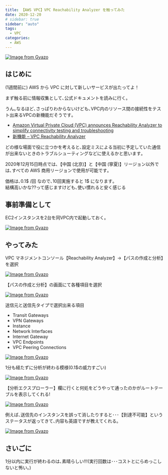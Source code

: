 ```yaml
---
title: 【AWS VPC】VPC Reachability Analyzer を触ってみた
date: 2020-12-20
# sidebar: true
sidebar: "auto"
tags:
  - VPC
categories:
  - AWS
---
```


[![Image from Gyazo](https://i.gyazo.com/4fbdfad09e30013c582c64ceecb4d57b.png)](https://gyazo.com/4fbdfad09e30013c582c64ceecb4d57b)

## はじめに

(1週間前に) AWS から VPC に対して新しいサービスが出たってよ！

まず触る前に情報収集として､公式ドキュメントを読みに行く｡

うん｡なるほど､さっぱりわからないけども､VPC内のリソース間の接続性をテスト出来るVPCの新機能だそうです｡

- [Amazon Virtual Private Cloud (VPC) announces Reachability Analyzer to simplify connectivity testing and troubleshooting](https://aws.amazon.com/jp/about-aws/whats-new/2020/12/amazon-vpc-announces-reachability-analyzer-to-simplify-connectivity-testing-and-troubleshooting/)
- [新機能 – VPC Reachability Analyzer](https://aws.amazon.com/jp/blogs/news/new-vpc-insights-analyzes-reachability-and-visibility-in-vpcs/)

どの様な場面で役に立つかを考えると､設定ミスによる当初に予定していた通信が出来ないときのトラブルシューティングなどに使えるかと思います｡

2020年12月15日時点では､【中国 (北京)】と【中国 (寧夏)】リージョン以外では､すべての AWS 商用リージョンで使用が可能です｡

価格は､0.1$ /回 なので､10回実施すると 1$ になります｡</br>
結構高いかな??って感じますけども､使い慣れると安く感じる

## 事前準備として

EC2インスタンスを2台を同VPC内で起動しておく｡

[![Image from Gyazo](https://i.gyazo.com/e89a40ff39914638699fcb32e8615bbe.png)](https://gyazo.com/e89a40ff39914638699fcb32e8615bbe)

## やってみた

VPC マネジメントコンソール【Reachability Analyzer】→【パスの作成と分析】を選択

[![Image from Gyazo](https://i.gyazo.com/092800f6412a7a23d3bf2be2df028c46.png)](https://gyazo.com/092800f6412a7a23d3bf2be2df028c46)

【パスの作成と分析】の画面にて各種項目を選択

[![Image from Gyazo](https://i.gyazo.com/dce7eb48e7369f45688ef6e775b1dc25.png)](https://gyazo.com/dce7eb48e7369f45688ef6e775b1dc25)

送信元と送信先タイプで選択出来る項目

- Transit Gateways
- VPN Gateways
- Instance
- Network Interfaces
- Internet Gateway
- VPC Endpoints
- VPC Peering Connections

[![Image from Gyazo](https://i.gyazo.com/f58fda418507e2cb7a9c6f7a414fef4d.png)](https://gyazo.com/f58fda418507e2cb7a9c6f7a414fef4d)

1分も経たずに分析が終わる模様(0.1$の威力すごい)

[![Image from Gyazo](https://i.gyazo.com/ec036ec14afd39a3e805bce5fd08041a.png)](https://gyazo.com/ec036ec14afd39a3e805bce5fd08041a)

【分析エクスプローラー】欄に行くと何処をどうやって通ったのかがルートテーブルを表示してくれる!

[![Image from Gyazo](https://i.gyazo.com/9d481d2a54821f5369cdc985e954e8bc.png)](https://gyazo.com/9d481d2a54821f5369cdc985e954e8bc)

例えば､送信先のインスタンスを誤って消したりすると･･･【到達不可能】というステータスが返ってきて､内容も英語ですが教えてくれる｡

[![Image from Gyazo](https://i.gyazo.com/f99a68b0664f6c67245c20bd8926cd5b.png)](https://gyazo.com/f99a68b0664f6c67245c20bd8926cd5b)

## さいごに

1分以内に実行が終わるのは､素晴らしい!!!(実行回数は･･･コストとにらめっこしないと怖い｡)
